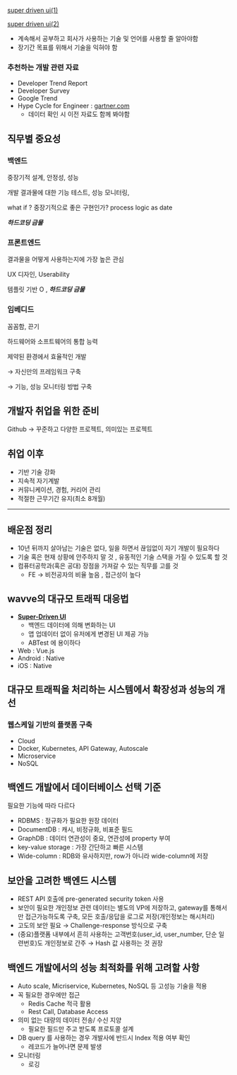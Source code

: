 

[super driven ui(1)](https://techblog.yogiyo.co.kr/%EC%9A%B0%EB%8B%B9%ED%83%95%ED%83%95-server-driven-ui-%EA%B0%9C%EB%B0%9C%EA%B8%B0-b1b80f47760b)

[super driven ui(2)](https://blog.udon.party/posts/Server-Driven-UserInterface/)

- 계속해서 공부하고 회사가 사용하는 기술 및 언어를 사용할 줄 알아야함
- 장기간 목표를 위해서 기술을 익혀야 함

### 추천하는 개발 관련 자료

- Developer Trend Report
- Developer Survey
- Google Trend
- Hype Cycle for Engineer : [gartner.com](http://gartner.com)
    - 데이터 확인 시 이전 자료도 함께 봐야함

## 직무별 중요성

### 백엔드

중장기적 설계, 안정성, 성능

개발 결과물에 대한 기능 테스트, 성능 모니터링,

what if ? 중장기적으로 좋은 구현인가? process logic as date

_**하드코딩 금물**_

### 프론트엔드

결과물을 어떻게 사용하는지에 가장 높은 관심

UX 디자인, Userability

템플릿 기반 O , _**하드코딩 금물**_

### 임베디드

꼼꼼함, 끈기

하드웨어와 소프트웨어의 통합 능력

제약된 환경에서 효율적인 개발

→ 자신만의 프레임워크 구축

→ 기능, 성능 모니터링 방법 구축

## 개발자 취업을 위한 준비

Github → 꾸준하고 다양한 프로젝트, 의미있는 프로젝트

## 취업 이후

- 기반 기술 강화
- 지속적 자기계발
- 커뮤니케이션, 경험, 커리어 관리
- 적절한 근무기간 유지(최소 8개월)

---

## **배운점 정리**

- 10년 뒤까지 살아남는 기술은 없다, 일을 하면서 끊임없이 자기 개발이 필요하다
- 기술 혹은 현재 상황에 안주하지 말 것 , 유동적인 기술 스택을 가질 수 있도록 할 것
- 컴퓨터공학과(혹은 공대) 장점을 가져갈 수 있는 직무를 고를 것
    - FE → 비전공자의 비율 높음 , 접근성이 높다

## wavve의 대규모 트래픽 대응법

- [**Super-Driven UI**](https://www.notion.so/Super-Driven-UI-dbc8cb3feae94679aedfab9cf7cb0deb?pvs=21)
    - 백엔드 데이터에 의해 변화하는 UI
    - 앱 업데이터 없이 유저에게 변경된 UI 제공 가능
    - ABTest 에 용이하다
- Web : Vue.js
- Android : Native
- iOS : Native

## 대규모 트래픽을 처리하는 시스템에서 확장성과 성능의 개선

### 웹스케일 기반의 플랫폼 구축

- Cloud
- Docker, Kubernetes, API Gateway, Autoscale
- Microservice
- NoSQL

## 백엔드 개발에서 데이터베이스 선택 기준

필요한 기능에 따라 다르다

- RDBMS : 정규화가 필요한 원장 데이터
- DocumentDB : 캐시, 비정규화, 비표준 필드
- GraphDB : 데이터 연관성이 중요, 연관성에 property 부여
- key-value storage : 가장 간단하고 빠른 시스템
- Wide-column : RDB와 유사하지만, row가 아니라 wide-column에 저장

## 보안을 고려한 백엔드 시스템

- REST API 호출에 pre-generated security token 사용
- 보안이 필요한 개인정보 관련 데이터는 별도의 VP에 저장하고, gateway를 통해서만 접근가능하도록 구축, 모든 호출/응답을 로그로 저장(개인정보는 해시처리)
- 고도의 보안 필요 → Challenge-response 방식으로 구축
- (중요)플랫폼 내부에서 흔히 사용하는 고객번호(user_id, user_number, 단순 일련번호)도 개인정보로 간주 → Hash 값 사용하는 것 권장

## 백엔드 개발에서의 성능 최적화를 위해 고려할 사항

- Auto scale, Micriservice, Kubernetes, NoSQL 등 고성능 기술을 적용
- 꼭 필요한 경우에만 접근
    - Redis Cache 적극 활용
    - Rest Call, Database Access
- 의미 없는 대량의 데이터 전송/ 수신 지양
    - 필요한 필드만 주고 받도록 프로토콜 설계
- DB query 를 사용하는 경우 개발사에 반드시 Index 적용 여부 확인
    - 레코드가 늘어나면 문제 발생
- 모니터링
    - 로깅






